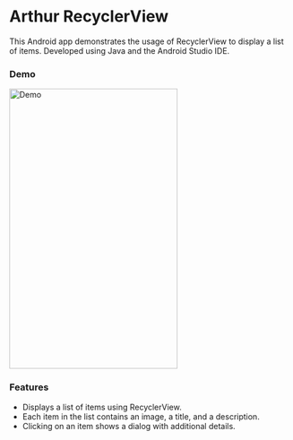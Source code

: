 # Arthur RecyclerView
This Android app demonstrates the usage of RecyclerView to display a list of items. Developed using Java and the Android Studio IDE.

### Demo
<img src="demo.gif" width="300" height="500" alt="Demo">   

### Features
- Displays a list of items using RecyclerView.
- Each item in the list contains an image, a title, and a description.
- Clicking on an item shows a dialog with additional details.
